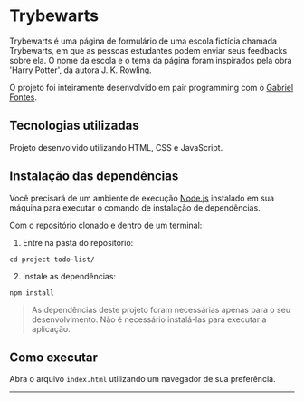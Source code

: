 # Trybewarts

Trybewarts é uma página de formulário de uma escola fictícia chamada Trybewarts, em que as pessoas estudantes podem enviar seus feedbacks sobre ela. O nome da escola e o tema da página foram inspirados pela obra 'Harry Potter', da autora J. K. Rowling.

O projeto foi inteiramente desenvolvido em pair programming com o [Gabriel Fontes](https://github.com/GabFontes).

## Tecnologias utilizadas

Projeto desenvolvido utilizando HTML, CSS e JavaScript.

## Instalação das dependências

Você precisará de um ambiente de execução [Node.js](https://nodejs.org) instalado em sua máquina para executar o comando de instalação de dependências.

Com o repositório clonado e dentro de um terminal:

1. Entre na pasta do repositório:

```
cd project-todo-list/
```

2. Instale as dependências:

```
npm install
```

> As dependências deste projeto foram necessárias apenas para o seu desenvolvimento. Não é necessário instalá-las para executar a aplicação.

## Como executar

Abra o arquivo `index.html` utilizando um navegador de sua preferência.

---
